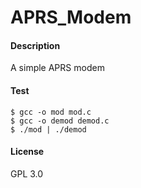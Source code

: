 # APRS_Modem

#### Description
A simple APRS modem

#### Test
```
$ gcc -o mod mod.c
$ gcc -o demod demod.c
$ ./mod | ./demod
```

#### License
GPL 3.0
